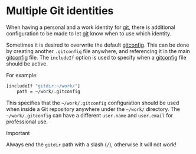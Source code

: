 # Multiple Git identities

When having a personal and a work identity for [git](/git.md), there is additional configuration to be made to let [git](/git.md) know when to use which identity.

Sometimes it is desired to overwrite the default [gitconfig](/gitconfig.md).
This can be done by creating another `.gitconfig` file anywhere, and referencing it in the main [gitconfig](/gitconfig.md) file.
The `includeIf` option is used to specify when a [gitconfig](/gitconfig.md) file should be active.

For example:

```sh
[includeIf "gitdir:~/work/"]
    path = ~/work/.gitconfig
```

This specifies that the `~/work/.gitconfig` configuration should be used when inside a Git repository anywhere under the `~/work/` directory.
The `~/work/.gitconfig` can have a different `user.name` and `user.email` for professional use.

> [!IMPORTANT]
> Always end the `gitdir` path with a slash (`/`), otherwise it will not work!
